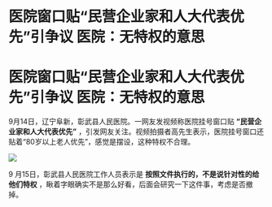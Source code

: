 # 医院窗口贴“民营企业家和人大代表优先”引争议 医院：无特权的意思

# 医院窗口贴“民营企业家和人大代表优先”引争议 医院：无特权的意思

9月14日，辽宁阜新，彰武县人民医院。一网友发视频称医院挂号窗口贴 **“民营企业家和人大代表优先”**
，引发网友关注。视频拍摄者高先生表示，医院挂号窗口还贴着“80岁以上老人优先”，感觉是摆设，这种特权不合理。

![](https://inews.gtimg.com/om_bt/OKdzuAI9LsPXIMRybuusRr-4lsTkK2cIfJR6qdrrv8XNsAA/1000)

9 月15日，彰武县人民医院工作人员表示是 **按照文件执行的，不是说针对性的给他们特权**
，瞅着字眼确实不是那么好看，后面会研究一下这件事，考虑是否撤掉。

